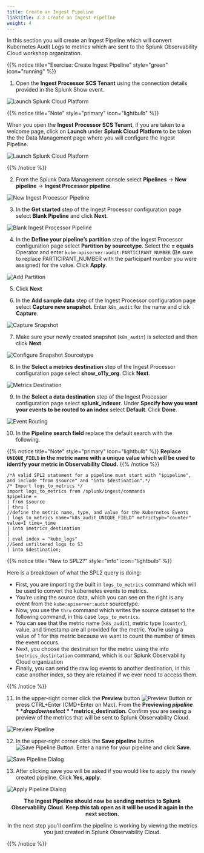 ```yaml
---
title: Create an Ingest Pipeline
linkTitle: 3.3 Create an Ingest Pipeline
weight: 4
---
```


In this section you will create an Ingest Pipeline which will convert Kubernetes Audit Logs to metrics which are sent to the Splunk Observability Cloud workshop organization.

{{% notice title="Exercise: Create Ingest Pipeline" style="green" icon="running" %}}

1. Open the **Ingest Processor SCS Tenant** using the connection details provided in the Splunk Show event.

![Launch Splunk Cloud Platform](../../images/data_management_home.png?width=40vw)

{{% notice title="Note" style="primary" icon="lightbulb" %}}

When you open the  **Ingest Processor SCS Tenant**, if you are taken to a welcome page, click on **Launch** under **Splunk Cloud Platform** to be taken the the Data Management page where you will configure the Ingest Pipeline.

![Launch Splunk Cloud Platform](../../images/launch_scp.png)

{{% /notice %}}

2. From the Splunk Data Management console select **Pipelines** -> **New pipeline** -> **Ingest Processor pipeline**.

![New Ingest Processor Pipeline](../../images/new_pipeline.png?width=40vw)

3. In the **Get started** step of the Ingest Processor configuration page select **Blank Pipeline** and click **Next**.

![Blank Ingest Processor Pipeline](../../images/blank_pipeline.png?width=40vw)

4. In the **Define your pipeline’s partition** step of the Ingest Processor configuration page select **Partition by sourcetype**. Select the **= equals** Operator and enter `kube:apiserver:audit:PARTICIPANT_NUMBER` (Be sure to replace PARTICIPANT_NUMBER with the participant number you were assigned) for the value. Click **Apply**.

![Add Partition](../../images/add_partition.png?width=40vw)

5. Click **Next**

6. In the **Add sample data** step of the Ingest Processor configuration page select **Capture new snapshot**. Enter `k8s_audit` for the name and click **Capture**.

![Capture Snapshot](../../images/capture_snapshot.png?width=40vw)

7. Make sure your newly created snapshot (`k8s_audit`) is selected and then click **Next**.

![Configure Snapshot Sourcetype](../../images/capture_snapshot_sourcetype.png?width=20vw)

8. In the **Select a metrics destination** step of the Ingest Processor configuration page select **show_o11y_org**. Click **Next**.

![Metrics Destination](../../images/metrics_destination.png?width=20vw)

9. In the **Select a data destination** step of the Ingest Processor configuration page select **splunk_indexer**. Under **Specify how you want your events to be routed to an index** select **Default**. Click **Done**.

![Event Routing](../../images/event_routing.png?width=20vw)

10. In the **Pipeline search field** replace the default search with the following. 

{{% notice title="Note" style="primary" icon="lightbulb" %}}
**Replace `UNIQUE_FIELD` in the metric name with a unique value which will be used to identify your metric in Observability Cloud.**
{{% /notice %}}

```
/*A valid SPL2 statement for a pipeline must start with "$pipeline", and include "from $source" and "into $destination".*/
/* Import logs_to_metrics */
import logs_to_metrics from /splunk/ingest/commands
$pipeline =
| from $source
| thru [
//define the metric name, type, and value for the Kubernetes Events
| logs_to_metrics name="k8s_audit_UNIQUE_FIELD" metrictype="counter" value=1 time=_time
| into $metrics_destination
]
| eval index = "kube_logs"
//Send unfiltered logs to S3
| into $destination;
```
{{% notice title="New to SPL2?" style="info" icon="lightbulb" %}}

Here is a breakdown of what the SPL2 query is doing:
* First, you are importing the built in `logs_to_metrics` command which will be used to convert the kubernetes events to metrics.
* You're using the source data, which you can see on the right is any event from the `kube:apiserver:audit` sourcetype.
* Now, you use the `thru` command which writes the source dataset to the following command, in this case `logs_to_metrics`.
* You can see that the metric name (`k8s_audit`), metric type (`counter`), value, and timestamp are all provided for the metric. You’re using a value of 1 for this metric because we want to count the number of times the event occurs.
* Next, you choose the destination for the metric using the into `$metrics_destintation` command, which is our Splunk Observability Cloud organization
* Finally, you can send the raw log events to another destination, in this case another index, so they are retained if we ever need to access them. 

{{% /notice %}}

11. In the upper-right corner click the **Preview** button ![Preview Button](../../images/preview.png?height=20px&classes=inline) or press CTRL+Enter (CMD+Enter on Mac). From the **Previewing $pipeline** dropdown select **$metrics_destination**. Confirm you are seeing a preview of the metrics that will be sent to Splunk Observability Cloud.

![Preview Pipeline](../../images/preview_pipeline.png?width=40vw)

12. In the upper-right corner click the **Save pipeline** button ![Save Pipeline Button](../../images/save_pipeline_btn.png?height=20px&classes=inline). Enter a name for your pipeline and click **Save**.

![Save Pipeline Dialog](../../images/save_pipeline_dialog.png?width=40vw)

13. After clicking save you will be asked if you would like to apply the newly created pipeline. Click **Yes, apply**.

![Apply Pipeline Dialog](../../images/apply_pipeline_dialog.png?width=40vw)

<center>
<b>The Ingest Pipeline should now be sending metrics to Splunk Observability Cloud. Keep this tab open as it will be used it again in the next section.</b>

In the next step you'll confirm the pipeline is working by viewing the metrics you just created in Splunk Observability Cloud.
</center>

{{% /notice %}}
